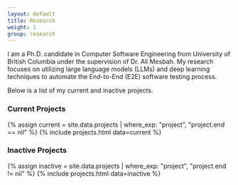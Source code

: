 ```yaml
---
layout: default
title: Research
weight: 1
group: research
---
```


I am a Ph.D. candidate in Computer Software Engineering from University of British Columbia under the supervision of Dr. Ali Mesbah. My research focuses on utilizing large language models (LLMs) and deep learning techniques to automate the End-to-End (E2E) software testing process.

Below is a list of my current and inactive projects.

### Current Projects
{% assign current = site.data.projects | where_exp: "project", "project.end == nil" %}
{% include projects.html data=current %}

### Inactive Projects
{% assign inactive = site.data.projects | where_exp: "project", "project.end != nil" %}
{% include projects.html data=inactive %}

